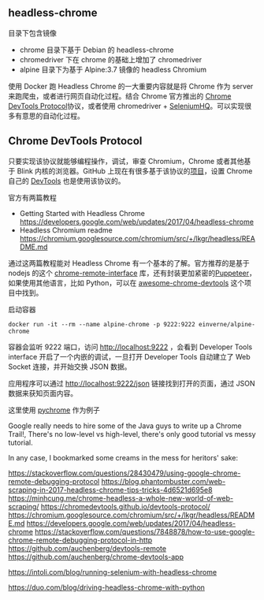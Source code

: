 ## headless-chrome

目录下包含镜像

- chrome 目录下基于 Debian 的 headless-chrome
- chromedriver 下在 chrome 的基础上增加了 chromedriver
- alpine 目录下为基于 Alpine:3.7 镜像的 headless Chromium

使用 Docker 跑 Headless Chrome 的一大重要内容就是将 Chrome 作为 server 来跑爬虫，或者进行网页自动化过程。结合 Chrome 官方推出的 [Chrome DevTools Protocol](https://chromedevtools.github.io/devtools-protocol/)协议，或者使用 chromedriver + [SeleniumHQ](https://github.com/SeleniumHQ/selenium/wiki/ChromeDriver)。可以实现很多有意思的自动化过程。

## Chrome DevTools Protocol
只要实现该协议就能够编程操作，调试，审查 Chromium，Chrome 或者其他基于 Blink 内核的浏览器。GitHub 上现在有很多基于该协议的[项目](https://developer.chrome.com/devtools/docs/debugging-clients)，设置 Chrome 自己的 [DevTools](https://developers.google.com/web/tools/chrome-devtools/) 也是使用该协议的。

官方有两篇教程

- Getting Started with Headless Chrome <https://developers.google.com/web/updates/2017/04/headless-chrome>
- Headless Chromium readme <https://chromium.googlesource.com/chromium/src/+/lkgr/headless/README.md>

通过这两篇教程能对 Headless Chrome 有一个基本的了解。官方推荐的是基于 nodejs 的这个 [chrome-remote-interface](https://github.com/cyrus-and/chrome-remote-interface/) 库，还有封装更加紧密的[Puppeteer](https://github.com/GoogleChrome/puppeteer)，如果使用其他语言，比如 Python，可以在 [awesome-chrome-devtools](https://github.com/ChromeDevTools/awesome-chrome-devtools#chrome-devtools-protocol) 这个项目中找到。

启动容器

    docker run -it --rm --name alpine-chrome -p 9222:9222 einverne/alpine-chrome

容器会监听 9222 端口，访问 <http://localhost:9222> ，会看到 Developer Tools interface 开启了一个内嵌的调试，一旦打开 Developer Tools 自动建立了 Web Socket 连接，并开始交换 JSON 数据。

应用程序可以通过 <http://localhost:9222/json> 链接找到打开的页面，通过 JSON 数据来获知页面内容。

这里使用 [pychrome](https://github.com/fate0/pychrome) 作为例子


Google really needs to hire some of the Java guys to write up a Chrome Trail!, There's no low-level vs high-level, there's only good tutorial vs messy tutorial.

In any case, I bookmarked some creams in the mess for heritors' sake:

https://stackoverflow.com/questions/28430479/using-google-chrome-remote-debugging-protocol
https://blog.phantombuster.com/web-scraping-in-2017-headless-chrome-tips-tricks-4d6521d695e8
https://minhcung.me/chrome-headless-a-whole-new-world-of-web-scraping/
https://chromedevtools.github.io/devtools-protocol/
https://chromium.googlesource.com/chromium/src/+/lkgr/headless/README.md
https://developers.google.com/web/updates/2017/04/headless-chrome
https://stackoverflow.com/questions/7848878/how-to-use-google-chrome-remote-debugging-protocol-in-http
https://github.com/auchenberg/devtools-remote
https://github.com/auchenberg/chrome-devtools-app


https://intoli.com/blog/running-selenium-with-headless-chrome

https://duo.com/blog/driving-headless-chrome-with-python
